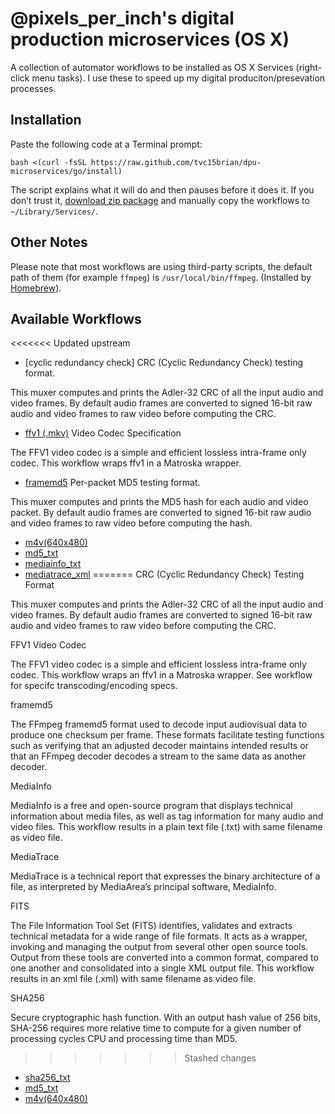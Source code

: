 # @pixels_per_inch's digital production microservices (OS X)

A collection of automator workflows to be installed as OS X Services (right-click menu tasks). I use these to speed up my digital produciton/presevation processes. 

## Installation

Paste the following code at a Terminal prompt:

```shell
bash <(curl -fsSL https://raw.github.com/tvc15brian/dpu-microservices/go/install)
```

The script explains what it will do and then pauses before it does it. If you don’t trust it, [download zip package](https://github.com/tvc15brian/dpu-microservices/archive/master.zip) and manually copy the workflows to `~/Library/Services/`.

## Other Notes

Please note that most workflows are using third-party scripts, the default path of them (for example `ffmpeg`) is `/usr/local/bin/ffmpeg`. (Installed by [Homebrew](http://brew.sh/)).

## Available Workflows

<<<<<<< Updated upstream
- [cyclic redundancy check]
CRC (Cyclic Redundancy Check) testing format.

This muxer computes and prints the Adler-32 CRC of all the input audio and video frames. By default audio frames are converted to signed 16-bit raw audio and video frames to raw video before computing the CRC.

- [ffv1 (.mkv)](#coming)
Video Codec Specification

The FFV1 video codec is a simple and efficient lossless intra-frame only codec. This workflow wraps ffv1 in a Matroska wrapper.

- [framemd5](#coming)
Per-packet MD5 testing format.

This muxer computes and prints the MD5 hash for each audio and video packet. By default audio frames are converted to signed 16-bit raw audio and video frames to raw video before computing the hash.

- [m4v(640x480)](#coming)
- [md5_txt](#coming)
- [mediainfo_txt](#coming)
- [mediatrace_xml](#coming)
=======
CRC (Cyclic Redundancy Check) Testing Format

This muxer computes and prints the Adler-32 CRC of all the input audio and video frames. By default audio frames are converted to signed 16-bit raw audio and video frames to raw video before computing the CRC.


FFV1 Video Codec 

The FFV1 video codec is a simple and efficient lossless intra-frame only codec. This workflow wraps an ffv1 in a Matroska wrapper. See workflow for specifc transcoding/encoding specs.


framemd5

The FFmpeg ​framemd5 format used to decode input audiovisual data to produce one checksum per frame. These formats facilitate testing functions such as verifying that an adjusted decoder maintains intended results or that an FFmpeg decoder decodes a stream to the same data as another decoder.


MediaInfo

MediaInfo is a free and open-source program that displays technical information about media files, as well as tag information for many audio and video files. This workflow results in a plain text file (.txt) with same filename as video file.


MediaTrace

MediaTrace is a technical report that expresses the binary architecture of a file, as interpreted by MediaArea’s principal software, MediaInfo.


FITS

The File Information Tool Set (FITS) identifies, validates and extracts technical metadata for a wide range of file formats. It acts as a wrapper, invoking and managing the output from several other open source tools. Output from these tools are converted into a common format, compared to one another and consolidated into a single XML output file. This workflow results in an xml file (.xml) with same filename as video file.


SHA256

Secure cryptographic hash function. With an output hash value of 256 bits, SHA-256 requires more relative time to compute for a given number of processing cycles CPU and processing time than MD5.

>>>>>>> Stashed changes
- [sha256_txt](#coming)
- [md5_txt](#coming)
- [m4v(640x480)](#coming)
